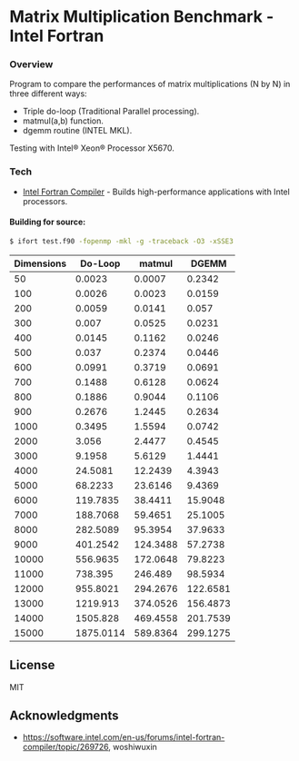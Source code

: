 # Matrix Multiplication Benchmark - Intel Fortran

### Overview
Program to compare the performances of matrix multiplications (N by N) in three different ways: 
* Triple do-loop (Traditional Parallel processing).
* matmul(a,b) function.
* dgemm routine (INTEL MKL). 

Testing with Intel® Xeon® Processor X5670.


### Tech

* [Intel Fortran Compiler](https://software.intel.com/en-us/fortran-compilers) - Builds high-performance applications with Intel processors.



#### Building for source:
```sh
$ ifort test.f90 -fopenmp -mkl -g -traceback -O3 -xSSE3
```

|Dimensions|Do-Loop                      |matmul|DGEMM                                        |
|----------|-----------------------------|------|---------------------------------------------|
|50        |0.0023                       |0.0007|0.2342                                       |
|100       |0.0026                       |0.0023|0.0159                                       |
|200       |0.0059                       |0.0141|0.057                                        |
|300       |0.007                        |0.0525|0.0231                                       |
|400       |0.0145                       |0.1162|0.0246                                       |
|500       |0.037                        |0.2374|0.0446                                       |
|600       |0.0991                       |0.3719|0.0691                                       |
|700       |0.1488                       |0.6128|0.0624                                       |
|800       |0.1886                       |0.9044|0.1106                                       |
|900       |0.2676                       |1.2445|0.2634                                       |
|1000      |0.3495                       |1.5594|0.0742                                       |
|2000      |3.056                        |2.4477|0.4545                                       |
|3000      |9.1958                       |5.6129|1.4441                                       |
|4000      |24.5081                      |12.2439|4.3943                                       |
|5000      |68.2233                      |23.6146|9.4369                                       |
|6000      |119.7835                     |38.4411|15.9048                                      |
|7000      |188.7068                     |59.4651|25.1005                                      |
|8000      |282.5089                     |95.3954|37.9633                                      |
|9000      |401.2542                     |124.3488|57.2738                                      |
|10000     |556.9635                     |172.0648|79.8223                                      |
|11000     |738.395                      |246.489|98.5934                                      |
|12000     |955.8021                     |294.2676|122.6581                                     |
|13000     |1219.913                     |374.0526|156.4873                                     |
|14000     |1505.828                     |469.4558|201.7539                                     |
|15000     |1875.0114                    |589.8364|299.1275                                     |

## License

MIT

## Acknowledgments

* https://software.intel.com/en-us/forums/intel-fortran-compiler/topic/269726, woshiwuxin
